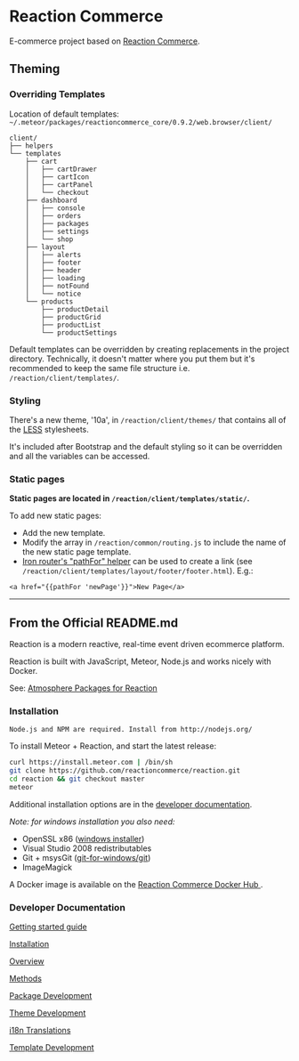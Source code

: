 # Reaction Commerce

E-commerce project based on [Reaction Commerce](https://github.com/reactioncommerce/).

## Theming

### Overriding Templates

Location of default templates:
`~/.meteor/packages/reactioncommerce_core/0.9.2/web.browser/client/`

```
client/
├── helpers
└── templates
    ├── cart
    │   ├── cartDrawer
    │   ├── cartIcon
    │   ├── cartPanel
    │   └── checkout
    ├── dashboard
    │   ├── console
    │   ├── orders
    │   ├── packages
    │   ├── settings
    │   └── shop
    ├── layout
    │   ├── alerts
    │   ├── footer
    │   ├── header
    │   ├── loading
    │   ├── notFound
    │   └── notice
    └── products
        ├── productDetail
        ├── productGrid
        ├── productList
        └── productSettings

```

Default templates can be overridden by creating replacements in the project directory. Technically, it doesn't matter where you put them but it's recommended to keep the same file structure i.e. `/reaction/client/templates/`.

### Styling

There's a new theme, '10a', in `/reaction/client/themes/` that contains all of the [LESS](http://lesscss.org/) stylesheets.

It's included after Bootstrap and the default styling so it can be overridden and all the variables can be accessed.

### Static pages

__Static pages are located in `/reaction/client/templates/static/`.__

To add new static pages:

- Add the new template.
- Modify the array in `/reaction/common/routing.js` to include the name of the new static page template.
- [Iron router's "pathFor" helper](http://iron-meteor.github.io/iron-router/#pathfor) can be used to create a link (see `/reaction/client/templates/layout/footer/footer.html`). E.g.:

```
<a href="{{pathFor 'newPage'}}">New Page</a>
```

---

## From the Official README.md

Reaction is a modern reactive, real-time event driven ecommerce platform.

Reaction is built with JavaScript, Meteor, Node.js and works nicely with Docker.

See: [Atmosphere Packages for Reaction](https://atmospherejs.com/?q=reactioncommerce)

### Installation

```
Node.js and NPM are required. Install from http://nodejs.org/
```

To install Meteor + Reaction, and start the latest release:

```bash
curl https://install.meteor.com | /bin/sh
git clone https://github.com/reactioncommerce/reaction.git
cd reaction && git checkout master
meteor
```

Additional installation options are in the [developer documentation](https://github.com/reactioncommerce/reaction/blob/development/docs/developer/installation.md).

_Note: for windows installation you also need:_
- OpenSSL x86 ([windows installer](https://slproweb.com/products/Win32OpenSSL.html))
- Visual Studio 2008 redistributables
- Git + msysGit ([git-for-windows/git](https://github.com/git-for-windows/git/releases))
- ImageMagick

A Docker image is available on the [Reaction Commerce Docker Hub ](https://hub.docker.com/r/reactioncommerce/reaction/).

### Developer Documentation

[Getting started guide](http://blog.reactioncommerce.com/how-to-get-involved-with-reaction-commerce/)

[Installation](https://github.com/reactioncommerce/reaction/tree/master/docs/developer/installation.md)

[Overview](https://github.com/reactioncommerce/reaction/tree/master/docs/developer/overview.md)

[Methods](https://github.com/reactioncommerce/reaction/tree/master/docs/developer/methods.md)

[Package Development](https://github.com/reactioncommerce/reaction/tree/master/docs/developer/packages.md)

[Theme Development](https://github.com/reactioncommerce/reaction/tree/master/docs/developer/themes.md)

[i18n Translations](https://github.com/reactioncommerce/reaction/tree/master/docs/developer/i18n.md)

[Template Development](https://github.com/reactioncommerce/reaction/tree/master/docs/developer/templates.md)
